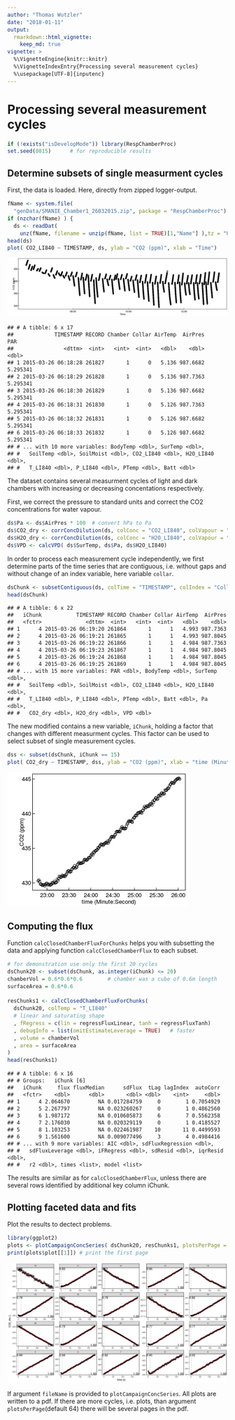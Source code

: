 ```yaml
---
author: "Thomas Wutzler"
date: "2018-01-11"
output: 
  rmarkdown::html_vignette:
    keep_md: true
vignette: >
  %\VignetteEngine{knitr::knitr}
  %\VignetteIndexEntry{Processing several measurement cycles}
  %\usepackage[UTF-8]{inputenc}
---
```





Processing several measurement cycles
=====================================



```r
if (!exists("isDevelopMode")) library(RespChamberProc)
set.seed(0815)      # for reproducible results
```

Determine subsets of single measurment cycles
----------------------------------------------

First, the data is loaded. Here, directly from zipped logger-output.

```r
fName <- system.file(
  "genData/SMANIE_Chamber1_26032015.zip", package = "RespChamberProc")
if (nzchar(fName) ) { 
  ds <- readDat(
    unz(fName, filename = unzip(fName, list = TRUE)[1,"Name"] ),tz = "UTC") }
head(ds)
plot( CO2_LI840 ~ TIMESTAMP, ds, ylab = "CO2 (ppm)", xlab = "Time")
```

![](severalCycles_files/figure-html/concAllPlot-1.png)<!-- -->

```
## # A tibble: 6 x 17
##             TIMESTAMP RECORD Chamber Collar AirTemp  AirPres      PAR
##                <dttm>  <int>   <int>  <int>   <dbl>    <dbl>    <dbl>
## 1 2015-03-26 06:18:28 261827       1      0   5.136 987.6682 5.295341
## 2 2015-03-26 06:18:29 261828       1      0   5.136 987.7363 5.295341
## 3 2015-03-26 06:18:30 261829       1      0   5.136 987.6682 5.295341
## 4 2015-03-26 06:18:31 261830       1      0   5.126 987.7363 5.295341
## 5 2015-03-26 06:18:32 261831       1      0   5.126 987.6682 5.295341
## 6 2015-03-26 06:18:33 261832       1      0   5.126 987.6682 5.295341
## # ... with 10 more variables: BodyTemp <dbl>, SurTemp <dbl>,
## #   SoilTemp <dbl>, SoilMoist <dbl>, CO2_LI840 <dbl>, H2O_LI840 <dbl>,
## #   T_LI840 <dbl>, P_LI840 <dbl>, PTemp <dbl>, Batt <dbl>
```

The dataset contains several measurment cycles of light and dark chambers 
with increasing or decreasing concentations respectively.

First, we correct the pressure to standard units and correct the CO2
concentrations for water vapour.

```r
ds$Pa <- ds$AirPres * 100  # convert hPa to Pa
ds$CO2_dry <- corrConcDilution(ds, colConc = "CO2_LI840", colVapour = "H2O_LI840")
ds$H2O_dry <- corrConcDilution(ds, colConc = "H2O_LI840", colVapour = "H2O_LI840")
ds$VPD <- calcVPD( ds$SurTemp, ds$Pa, ds$H2O_LI840)
```

In order to process each measurement cycle independently, we first determine 
parts of the time series that are contiguous, i.e. without gaps and without 
change of an index variable, here variable `collar`.


```r
dsChunk <- subsetContiguous(ds, colTime = "TIMESTAMP", colIndex = "Collar") 
head(dsChunk)
```

```
## # A tibble: 6 x 22
##   iChunk           TIMESTAMP RECORD Chamber Collar AirTemp  AirPres
##   <fctr>              <dttm>  <int>   <int>  <int>   <dbl>    <dbl>
## 1      4 2015-03-26 06:19:20 261864       1      1   4.993 987.7363
## 2      4 2015-03-26 06:19:21 261865       1      1   4.993 987.8045
## 3      4 2015-03-26 06:19:22 261866       1      1   4.984 987.7363
## 4      4 2015-03-26 06:19:23 261867       1      1   4.984 987.8045
## 5      4 2015-03-26 06:19:24 261868       1      1   4.984 987.8045
## 6      4 2015-03-26 06:19:25 261869       1      1   4.984 987.8045
## # ... with 15 more variables: PAR <dbl>, BodyTemp <dbl>, SurTemp <dbl>,
## #   SoilTemp <dbl>, SoilMoist <dbl>, CO2_LI840 <dbl>, H2O_LI840 <dbl>,
## #   T_LI840 <dbl>, P_LI840 <dbl>, PTemp <dbl>, Batt <dbl>, Pa <dbl>,
## #   CO2_dry <dbl>, H2O_dry <dbl>, VPD <dbl>
```

The new modified contains a new variable, `iChunk`, holding a factor that
changes with different measurment cycles.
This factor can be used to select subset of single measurement cycles. 

```r
dss <- subset(dsChunk, iChunk == 15)
plot( CO2_dry ~ TIMESTAMP, dss, ylab = "CO2 (ppm)", xlab = "time (Minute:Second)")
```

![](severalCycles_files/figure-html/concSinglePlot-1.png)<!-- -->

Computing the flux
------------------

Function `calcClosedChamberFluxForChunks` helps you with subsetting the data 
and applying function `calcClosedChamberFlux` to each subset.


```r
# for demonstration use only the first 20 cycles
dsChunk20 <- subset(dsChunk, as.integer(iChunk) <= 20) 
chamberVol = 0.6*0.6*0.6		# chamber was a cube of 0.6m length
surfaceArea = 0.6*0.6

resChunks1 <- calcClosedChamberFluxForChunks(
  dsChunk20, colTemp = "T_LI840"
  # linear and saturating shape
  , fRegress = c(lin = regressFluxLinear, tanh = regressFluxTanh)	
  , debugInfo = list(omitEstimateLeverage = TRUE)	# faster
  , volume = chamberVol
  , area = surfaceArea
)
head(resChunks1)
```

```
## # A tibble: 6 x 16
## # Groups:   iChunk [6]
##   iChunk     flux fluxMedian      sdFlux  tLag lagIndex  autoCorr
##   <fctr>    <dbl>      <dbl>       <dbl> <dbl>    <int>     <dbl>
## 1      4 2.064670         NA 0.017284759     0        1 0.7054929
## 2      5 2.267797         NA 0.023260267     0        1 0.4862560
## 3      6 1.987172         NA 0.010605873     6        7 0.5562358
## 4      7 2.176030         NA 0.020329119     0        1 0.4185527
## 5      8 1.103253         NA 0.022461987    10       11 0.4499593
## 6      9 1.561600         NA 0.009077496     3        4 0.4984416
## # ... with 9 more variables: AIC <dbl>, sdFluxRegression <dbl>,
## #   sdFluxLeverage <dbl>, iFRegress <dbl>, sdResid <dbl>, iqrResid <dbl>,
## #   r2 <dbl>, times <list>, model <list>
```

The results are similar as for `calcClosedChamberFlux`, unless there are 
several rows identified by additional key column iChunk.

## Plotting faceted data and fits
Plot the results to dectect problems. 

```r
library(ggplot2)
plots <- plotCampaignConcSeries( dsChunk20, resChunks1, plotsPerPage = 64L)  
print(plots$plot[[1]]) # print the first page
```

![](severalCycles_files/figure-html/fittedPlots-1.png)<!-- -->

If argument `fileName` is provided to `plotCampaignConcSeries`. All plots are
written to a pdf. If there are more cycles, i.e. plots, than argument 
`plotsPerPage`(default 64) there will be several pages in the pdf.




